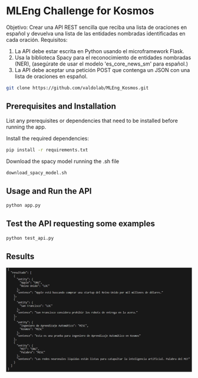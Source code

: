 # MLEng Challenge for Kosmos

Objetivo: Crear una API REST sencilla que reciba una lista de oraciones en español y devuelva una lista de las entidades nombradas identificadas en cada oración.
Requisitos:
1. La API debe estar escrita en Python usando el microframework Flask.
2. Usa la biblioteca Spacy para el reconocimiento de entidades nombradas (NER), (asegúrate de usar el modelo 'es_core_news_sm' para español.)
3. La API debe aceptar una petición POST que contenga un JSON con una lista de oraciones en español.

```bash
git clone https://github.com/valdolab/MLEng_Kosmos.git
```

## Prerequisites and Installation
List any prerequisites or dependencies that need to be installed before running the app.

Install the required dependencies:
```bash
pip install -r requirements.txt
```
Download the spacy model running the .sh file
```bash
download_spacy_model.sh
```

## Usage and Run the API
```bash
python app.py
```

## Test the API requesting some examples 
```bash
python test_api.py
```
## Results

![alt text](https://github.com/valdolab/MLEng_Kosmos/blob/main/results.png)


